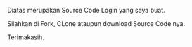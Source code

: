 Diatas merupakan Source Code Login yang saya buat.

Silahkan di Fork, CLone ataupun download Source Code nya.

Terimakasih.
